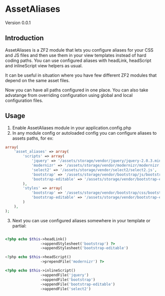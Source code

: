 AssetAliases
================
Version 0.0.1

Introduction
------------

AssetAliases is a ZF2 module that lets you configure aliases for your CSS and JS
files and then use them in your view templates instead of hard coding paths.
You can use configured aliases with headLink, headScript and inlineScript view helpers as usual.

It can be useful in situation where you have few different ZF2 modules that depend on the same asset files.

Now you can have all paths configured in one place. You can also take advatange from overriding
configuration using global and local configuration files.


Usage
-----

1. Enable AssetAliases module in your application.config.php
2. In any module config or autoloaded config you can configure aliases to assets paths, for ex:

```php
array(
    'asset_aliases' => array(
        'scripts' => array(
            'jquery' => '/assets/storage/vendor/jquery/jquery-2.0.3.min.js',
            'modernizr' => '/assets/storage/vendor/modernizr/modernizr.js',
            'select2' => '/assets/storage/vendor/select2/select2.js',
            'bootstrap' => '/assets/storage/vendor/bootstrap/js/bootstrap.min.js',
            'bootstrap-editable' => '/assets/storage/vendor/bootstrap-editable/js/bootstrap-editable.js'
        ),
        'styles' => array(
            'bootstrap' => '/assets/storage/vendor/bootstrap/css/bootstrap.min.css',
            'bootstrap-editable' => '/assets/storage/vendor/bootstrap-editable/css/bootstrap-editable.css'
        )
    ),
);
```

3. Next you can use configured aliases somewhere in your template or partial:

```php

<?php echo $this->headLink()
                ->appendStylesheet('bootstrap') ?>
                ->appendStylesheet('bootstrap-editable')

<?php echo $this->headScript()
                ->prependFile('modernizr') ?>

<?php echo $this->inlineScript()
                ->appendFile('jquery')
                ->appendFile('bootstrap')
                ->appendFile('bootstrap-editable')
                ->appendFile('select2')

```